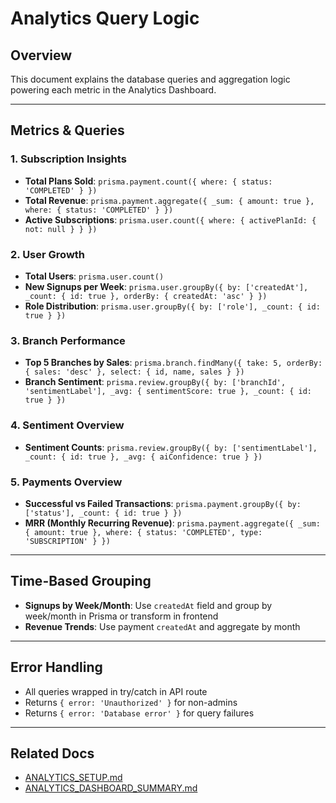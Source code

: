 # Analytics Query Logic

## Overview

This document explains the database queries and aggregation logic powering each metric in the Analytics Dashboard.

---

## Metrics & Queries

### 1. Subscription Insights
- **Total Plans Sold**: `prisma.payment.count({ where: { status: 'COMPLETED' } })`
- **Total Revenue**: `prisma.payment.aggregate({ _sum: { amount: true }, where: { status: 'COMPLETED' } })`
- **Active Subscriptions**: `prisma.user.count({ where: { activePlanId: { not: null } } })`

### 2. User Growth
- **Total Users**: `prisma.user.count()`
- **New Signups per Week**: `prisma.user.groupBy({ by: ['createdAt'], _count: { id: true }, orderBy: { createdAt: 'asc' } })`
- **Role Distribution**: `prisma.user.groupBy({ by: ['role'], _count: { id: true } })`

### 3. Branch Performance
- **Top 5 Branches by Sales**: `prisma.branch.findMany({ take: 5, orderBy: { sales: 'desc' }, select: { id, name, sales } })`
- **Branch Sentiment**: `prisma.review.groupBy({ by: ['branchId', 'sentimentLabel'], _avg: { sentimentScore: true }, _count: { id: true } })`

### 4. Sentiment Overview
- **Sentiment Counts**: `prisma.review.groupBy({ by: ['sentimentLabel'], _count: { id: true }, _avg: { aiConfidence: true } })`

### 5. Payments Overview
- **Successful vs Failed Transactions**: `prisma.payment.groupBy({ by: ['status'], _count: { id: true } })`
- **MRR (Monthly Recurring Revenue)**: `prisma.payment.aggregate({ _sum: { amount: true }, where: { status: 'COMPLETED', type: 'SUBSCRIPTION' } })`

---

## Time-Based Grouping
- **Signups by Week/Month**: Use `createdAt` field and group by week/month in Prisma or transform in frontend
- **Revenue Trends**: Use payment `createdAt` and aggregate by month

---

## Error Handling
- All queries wrapped in try/catch in API route
- Returns `{ error: 'Unauthorized' }` for non-admins
- Returns `{ error: 'Database error' }` for query failures

---

## Related Docs
- [ANALYTICS_SETUP.md](./ANALYTICS_SETUP.md)
- [ANALYTICS_DASHBOARD_SUMMARY.md](./ANALYTICS_DASHBOARD_SUMMARY.md)

